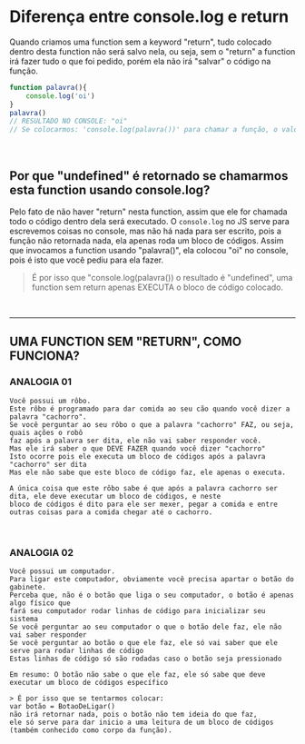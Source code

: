 # Diferença entre console.log e return 
Quando criamos uma function sem a keyword "return", tudo colocado dentro desta function não será salvo nela, ou seja, sem o "return" a function irá fazer tudo o que foi pedido, porém ela não irá "salvar" o código na função. 

```js
function palavra(){
    console.log('oi')      
}
palavra()     
// RESULTADO NO CONSOLE: "oi"  
// Se colocarmos: 'console.log(palavra())' para chamar a função, o valor será "undefined"

```

</br>

## Por que "undefined" é retornado se chamarmos esta function usando console.log? 

Pelo fato de não haver "return" nesta function, assim que ele for chamada todo o código dentro dela será executado.
O `console.log` no JS serve para escrevemos coisas no console, mas não há nada para ser escrito, pois a função não retornada nada, ela apenas roda um bloco de códigos.
Assim que invocamos a function usando "palavra()", ela colocou "oi" no console, pois é isto que você pediu para ela fazer. 

> É por isso que "console.log(palavra()) o resultado é "undefined", uma function sem return apenas EXECUTA o bloco de código colocado.

</br>

___________________________________________________________________________

## UMA FUNCTION SEM "RETURN", COMO FUNCIONA?

### ANALOGIA 01
    Você possui um rôbo.
    Este rôbo é programado para dar comida ao seu cão quando você dizer a palavra "cachorro".
    Se você perguntar ao seu rôbo o que a palavra "cachorro" FAZ, ou seja, quais ações o robô 
    faz após a palavra ser dita, ele não vai saber responder você.
    Mas ele irá saber o que DEVE FAZER quando você dizer "cachorro"
    Isto ocorre pois ele executa um bloco de códigos após a palavra "cachorro" ser dita
    Mas ele não sabe que este bloco de código faz, ele apenas o executa.
    
    A única coisa que este rôbo sabe é que após a palavra cachorro ser dita, ele deve executar um bloco de códigos, e neste 
    bloco de códigos é dito para ele ser mexer, pegar a comida e entre outras coisas para a comida chegar até o cachorro.

</br>

### ANALOGIA 02 
    Você possui um computador.
    Para ligar este computador, obviamente você precisa apartar o botão do gabinete.
    Perceba que, não é o botão que liga o seu computador, o botão é apenas algo físico que 
    fará seu computador rodar linhas de código para inicializar seu sistema 
    Se você perguntar ao seu computador o que o botão dele faz, ele não vai saber responder
    Se você perguntar ao botão o que ele faz, ele só vai saber que ele serve para rodar linhas de código
    Estas linhas de código só são rodadas caso o botão seja pressionado 

    Em resumo: O botão não sabe o que ele faz, ele só sabe que deve executar um bloco de códigos específico

    > É por isso que se tentarmos colocar:
    var botão = BotaoDeLigar()  
    não irá retornar nada, pois o botão não tem ideia do que faz, 
    ele só serve para dar inicio a uma leitura de um bloco de códigos (também conhecido como corpo da função).




